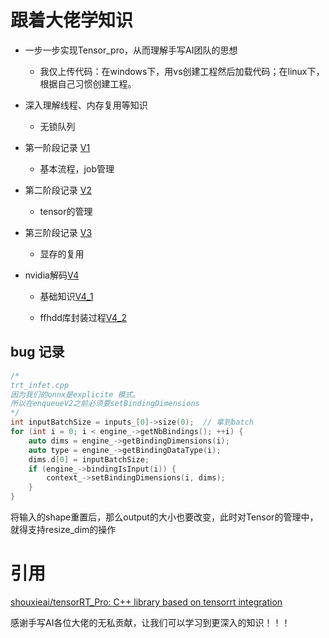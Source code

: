 # 跟着大佬学知识

* 一步一步实现Tensor_pro，从而理解手写AI团队的思想
  
  * 我仅上传代码：在windows下，用vs创建工程然后加载代码；在linux下，根据自己习惯创建工程。

* 深入理解线程、内存复用等知识
  
  * 无锁队列

* 第一阶段记录  [V1](./docs/v1.md) 
  
  * 基本流程，job管理 

* 第二阶段记录 [V2](./docs/v2.md)
  
  * tensor的管理

* 第三阶段记录 [V3](./docs/v3.md)
  
  * 显存的复用

* nvidia解码[V4](./docs/v4.md)
  
  * 基础知识[V4_1](./docs/v4_1.md)
  
  * ffhdd库封装过程[V4_2](./docs/v4_2.md)

## bug 记录

```c
/*
trt_infet.cpp
因为我们的onnx是explicite 模式。
所以在enqueueV2之前必须要setBindingDimensions
*/
int inputBatchSize = inputs_[0]->size(0);  // 拿到batch
for (int i = 0; i < engine_->getNbBindings(); ++i) {
    auto dims = engine_->getBindingDimensions(i);
    auto type = engine_->getBindingDataType(i);
    dims.d[0] = inputBatchSize;
    if (engine_->bindingIsInput(i)) {
        context_->setBindingDimensions(i, dims);
    }
}
```

将输入的shape重置后，那么output的大小也要改变，此时对Tensor的管理中，就得支持resize_dim的操作

# 引用

[shouxieai/tensorRT_Pro: C++ library based on tensorrt integration](https://github.com/shouxieai/tensorRT_Pro)

感谢手写AI各位大佬的无私贡献，让我们可以学习到更深入的知识！！！

